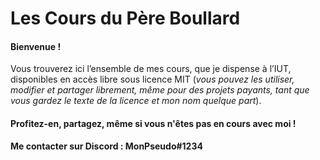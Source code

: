 # Les Cours du Père Boullard

#### Bienvenue !  
Vous trouverez ici l’ensemble de mes cours, que je dispense à l’IUT, disponibles en accès libre sous licence MIT (_vous pouvez les utiliser, modifier et partager librement, même pour des projets payants, tant que vous gardez le texte de la licence et mon nom quelque part_).
#### Profitez-en, partagez, même si vous n'êtes pas en cours avec moi !

**Me contacter sur Discord : MonPseudo#1234**



